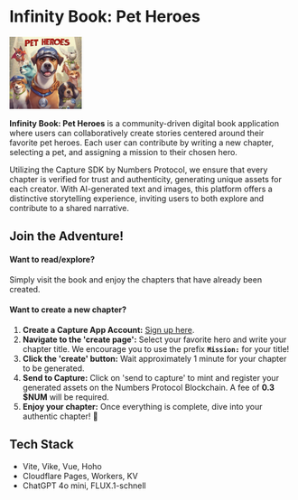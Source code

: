 # Infinity Book: Pet Heroes

<img src="https://github.com/diegocardoso93/infinity-book-pet-heroes/blob/main/assets/logo.png?raw=true" width="128" height="128" alt="Infinity Book Logo">

**Infinity Book: Pet Heroes** is a community-driven digital book application where users can collaboratively create stories centered around their favorite pet heroes. Each user can contribute by writing a new chapter, selecting a pet, and assigning a mission to their chosen hero. 

Utilizing the Capture SDK by Numbers Protocol, we ensure that every chapter is verified for trust and authenticity, generating unique assets for each creator. With AI-generated text and images, this platform offers a distinctive storytelling experience, inviting users to both explore and contribute to a shared narrative.

## Join the Adventure!

#### Want to read/explore?
Simply visit the book and enjoy the chapters that have already been created.
  
#### Want to create a new chapter?

1. **Create a Capture App Account:** [Sign up here](https://dashboard.captureapp.xyz/).
2. **Navigate to the 'create page':** Select your favorite hero and write your chapter title. We encourage you to use the prefix **`Mission:`** for your title!
3. **Click the 'create' button:** Wait approximately 1 minute for your chapter to be generated.
4. **Send to Capture:** Click on 'send to capture' to mint and register your generated assets on the Numbers Protocol Blockchain. A fee of **0.3 $NUM** will be required.
5. **Enjoy your chapter:** Once everything is complete, dive into your authentic chapter! 🎉

## Tech Stack  
- Vite, Vike, Vue, Hoho  
- Cloudflare Pages, Workers, KV  
- ChatGPT 4o mini, FLUX.1-schnell

